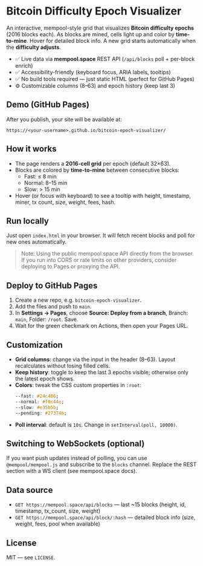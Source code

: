 # Bitcoin Difficulty Epoch Visualizer

An interactive, mempool-style grid that visualizes **Bitcoin difficulty epochs** (2016 blocks each). As blocks are mined, cells light up and color by **time-to-mine**. Hover for detailed block info. A new grid starts automatically when the **difficulty adjusts**.

- ✅ Live data via **mempool.space** REST API (`/api/blocks` poll + per-block enrich)
- ✅ Accessibility-friendly (keyboard focus, ARIA labels, tooltips)
- ✅ No build tools required — just static HTML (perfect for GitHub Pages)
- ⚙️ Customizable columns (8–63) and epoch history (keep last 3)

## Demo (GitHub Pages)

After you publish, your site will be available at:

```
https://<your-username>.github.io/bitcoin-epoch-visualizer/
```

## How it works

- The page renders a **2016-cell grid** per epoch (default 32×63).
- Blocks are colored by **time-to-mine** between consecutive blocks:
  - Fast: ≤ 8 min
  - Normal: 8–15 min
  - Slow: > 15 min
- Hover (or focus with keyboard) to see a tooltip with height, timestamp, miner, tx count, size, weight, fees, hash.

## Run locally

Just open `index.html` in your browser. It will fetch recent blocks and poll for new ones automatically.

> Note: Using the public mempool.space API directly from the browser. If you run into CORS or rate limits on other providers, consider deploying to Pages or proxying the API.

## Deploy to GitHub Pages

1. Create a new repo, e.g. `bitcoin-epoch-visualizer`.
2. Add the files and push to `main`.
3. In **Settings → Pages**, choose **Source: Deploy from a branch**, Branch: `main`, Folder: `/root`. Save.
4. Wait for the green checkmark on Actions, then open your Pages URL.

## Customization

- **Grid columns**: change via the input in the header (8–63). Layout recalculates without losing filled cells.
- **Keep history**: toggle to keep the last 3 epochs visible; otherwise only the latest epoch shows.
- **Colors**: tweak the CSS custom properties in `:root`:
  ```css
  --fast: #24c486;
  --normal: #f0c44e;
  --slow: #e35b5b;
  --pending: #27374b;
  ```
- **Poll interval**: default is `10s`. Change in `setInterval(poll, 10000)`.

## Switching to WebSockets (optional)

If you want push updates instead of polling, you can use `@mempool/mempool.js` and subscribe to the `blocks` channel. Replace the REST section with a WS client (see mempool.space docs).

## Data source

- `GET https://mempool.space/api/blocks` — last ~15 blocks (height, id, timestamp, tx_count, size, weight)
- `GET https://mempool.space/api/block/:hash` — detailed block info (size, weight, fees, pool when available)

## License

MIT — see `LICENSE`.
